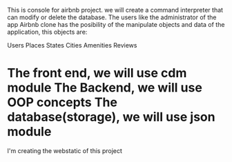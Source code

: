 This is console for airbnb project. we will create a command interpreter that can modify or delete the database. The users like the administrator of the app Airbnb clone has the posibility of the manipulate objects and data of the application, this objects are:

Users
Places
States
Cities
Amenities
Reviews

The front end, we will use cdm module
The Backend, we will use OOP concepts
The database(storage), we will use json module
=====================================================================
I'm creating the webstatic of this project
